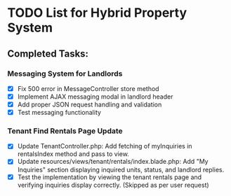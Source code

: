 # TODO List for Hybrid Property System

## Completed Tasks:

### Messaging System for Landlords
- [x] Fix 500 error in MessageController store method
- [x] Implement AJAX messaging modal in landlord header
- [x] Add proper JSON request handling and validation
- [x] Test messaging functionality

### Tenant Find Rentals Page Update
- [x] Update TenantController.php: Add fetching of myInquiries in rentalsIndex method and pass to view.
- [x] Update resources/views/tenant/rentals/index.blade.php: Add "My Inquiries" section displaying inquired units, status, and landlord replies.
- [x] Test the implementation by viewing the tenant rentals page and verifying inquiries display correctly. (Skipped as per user request)
